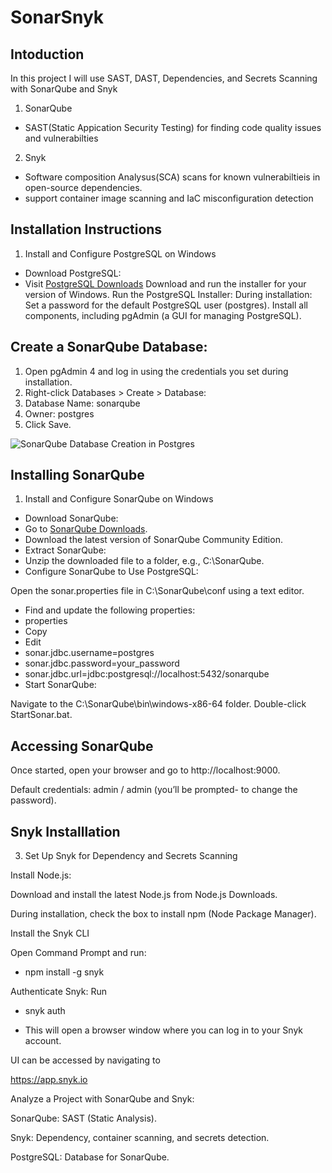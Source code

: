 # SonarSnyk
## Intoduction

In this project I will use SAST, DAST, Dependencies, and Secrets Scanning with SonarQube and Snyk

1. SonarQube
- SAST(Static Appication Security Testing) for finding code quality issues and vulnerabilties
2. Snyk
- Software composition Analysus(SCA) scans for known vulnerabiltieis in open-source dependencies.
- support container image scanning and IaC misconfiguration detection


## Installation Instructions

1. Install and Configure PostgreSQL on Windows
- Download PostgreSQL:
- Visit [PostgreSQL Downloads](https://www.postgresql.org/download/windows/)
Download and run the installer for your version of Windows.
Run the PostgreSQL Installer:
During installation:
Set a password for the default PostgreSQL user (postgres).
Install all components, including pgAdmin (a GUI for managing PostgreSQL).



## Create a SonarQube Database:
1. Open pgAdmin 4  and log in using the credentials you set during installation.
2. Right-click Databases > Create > Database:
3. Database Name: sonarqube
4. Owner: postgres
5. Click Save.
   
![SonarQube Database Creation in Postgres](https://github.com/khadijahW/Flash028/blob/fba56ac966190cdc109bc5b0b98c0e395079fb62/SonarSnyk/databasecreation.png)


## Installing SonarQube
1. Install and Configure SonarQube on Windows
- Download SonarQube:
- Go to [SonarQube Downloads](https://www.sonarsource.com/products/sonarqube/downloads/).
- Download the latest version of SonarQube Community Edition.
- Extract SonarQube:
- Unzip the downloaded file to a folder, e.g., C:\SonarQube.
- Configure SonarQube to Use PostgreSQL:


Open the sonar.properties file in C:\SonarQube\conf using a text editor.
- Find and update the following properties:
- properties
- Copy
- Edit
- sonar.jdbc.username=postgres
- sonar.jdbc.password=your_password
- sonar.jdbc.url=jdbc:postgresql://localhost:5432/sonarqube
- Start SonarQube:

Navigate to the C:\SonarQube\bin\windows-x86-64 folder.
Double-click StartSonar.bat.

## Accessing SonarQube
Once started, open your browser and go to http://localhost:9000.

Default credentials: admin / admin (you’ll be prompted- to change the password).


## Snyk Installlation
3. Set Up Snyk for Dependency and Secrets Scanning
   
Install Node.js:

Download and install the latest Node.js from Node.js Downloads.

During installation, check the box to install npm (Node Package Manager).

Install the Snyk CLI

Open Command Prompt and run:
-  npm install -g snyk 

Authenticate Snyk:
Run
- snyk auth
  
- This will open a browser window where you can log in to your Snyk account.

UI can be accessed by navigating to

https://app.snyk.io
  



Analyze a Project with SonarQube and Snyk:

   
SonarQube: SAST (Static Analysis).

Snyk: Dependency, container scanning, and secrets detection.

PostgreSQL: Database for SonarQube.
